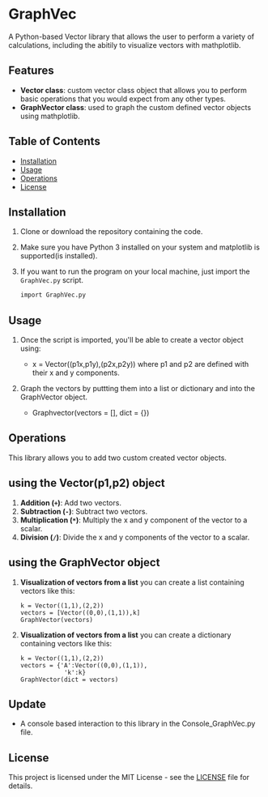 # GraphVec

A Python-based Vector library that allows the user to perform a variety of calculations, including the abitily to visualize vectors with mathplotlib.

## Features

- **Vector class**: custom vector class object that allows you to perform basic operations that you would expect from any other types.
- **GraphVector class**: used to graph the custom defined vector objects using mathplotlib.

## Table of Contents

- [Installation](#installation)
- [Usage](#usage)
- [Operations](#operations)
- [License](#license)

## Installation

1. Clone or download the repository containing the code.
   
2. Make sure you have Python 3 installed on your system and matplotlib is supported(is installed).

3. If you want to run the program on your local machine, just import the `GraphVec.py` script.

   ```bash
   import GraphVec.py
   ```

## Usage

1. Once the script is imported, you'll be able to create a vector object using:
   - x = Vector((p1x,p1y),(p2x,p2y))
   where p1 and p2 are defined with their x and y components.

2. Graph the vectors by puttting them into a list or dictionary and into the GraphVector object.
   - Graphvector(vectors = [], dict = {})

## Operations

This library allows you to add two custom created vector objects.
## using the Vector(p1,p2) object
1. **Addition (`+`)**: Add two vectors.
2. **Subtraction (`-`)**: Subtract two vectors.
3. **Multiplication (`*`)**: Multiply the x and y component of the vector to a scalar.
4. **Division (`/`)**: Divide the x and y components of the vector to a scalar.
## using the GraphVector object
1. **Visualization of vectors from a list**
   you can create a list containing vectors like this:
   ```
   k = Vector((1,1),(2,2))
   vectors = [Vector((0,0),(1,1)),k]
   GraphVector(vectors)
   ```
2. **Visualization of vectors from a list**
   you can create a dictionary containing vectors like this:
   ```
   k = Vector((1,1),(2,2))
   vectors = {'A':Vector((0,0),(1,1)),
               'k':k}
   GraphVector(dict = vectors)
   ```
## Update
- A console based interaction to this library in the Console_GraphVec.py file.
## License

This project is licensed under the MIT License - see the [LICENSE](LICENSE) file for details.
